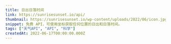 ```yaml
---
title: 日出日落时间
link: https://sunrisesunset.io/api/
thumbnail: https://sunrisesunset.io/wp-content/uploads/2022/06/icon.jpg
snippet: 免费 API，可使用坐标获取任何位置的日出和日落时间。
tags: ["天气API", "API", "科学"]
createdAt: 2022-06-17T00:00:00.000Z
---
```


